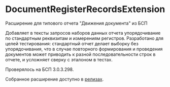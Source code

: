 # DocumentRegisterRecordsExtension
Расширение для типового отчета "Движения документа" из БСП

Добавляет в тексты запросов наборов данных отчета упорядочивание по стандартным реквизитам и измерениям регистров.
Разработано для целей тестирования: стандартный отчет делает выборку без упорядочивания, что в случае повторного формирования и проведения документов может приводить к разной последовательности строк в отчете, и усложняет сверку с эталоном в тестах.

Проверялось на БСП 3.0.3.298.

Собранное расширение доступно в [релизах](https://github.com/1cgh/DocumentRegisterRecordsExtension/releases).